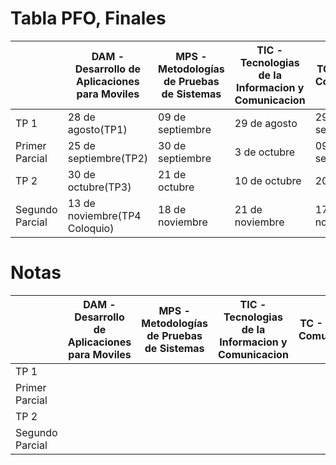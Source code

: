 # Tabla PFO, Finales

<table>
  <thead>
    <tr>
      <th></th>
      <th>DAM - Desarrollo de Aplicaciones para Moviles</th>
      <th>MPS - Metodologías de Pruebas de Sistemas</th>
      <th>TIC - Tecnologias de la Informacion y Comunicacion</th>
      <th>TC - Taller de Comunicacion</th>
      <th>PP2</th>
    </tr>
  </thead>
  <tbody>
    <tr>
      <td>TP 1</td>
      <td>28 de agosto(TP1)</td>
      <td>09 de septiembre</td>
      <td>29 de agosto</td>
      <td>29 de septiembre</td>
      <td>24 de septiembre</td>
    </tr>
    <tr>
      <td>Primer Parcial</td>
      <td>25 de septiembre(TP2)</td>
      <td>30 de septiembre</td>
      <td>3 de octubre</td>
      <td>09 de septiembre</td>
      <td></td>
    </tr>
    </tr>
    <tr>
      <td>TP 2</td>
      <td>30 de octubre(TP3)</td>
      <td>21 de octubre</td>
      <td>10 de octubre</td>
      <td>20 de octubre</td>
      <td>5 de noviembre</td>
    </tr>
    <tr>
      <td>Segundo Parcial</td>
      <td>13 de noviembre(TP4 Coloquio)</td>
      <td>18 de noviembre</td>
      <td>21 de noviembre</td>
      <td>17 de noviembre</td>
      <td></td>
    </tr>
  </tbody>
</table>

# Notas

<table>
  <thead>
     <tr>
      <th></th>
      <th>DAM - Desarrollo de Aplicaciones para Moviles</th>
      <th>MPS - Metodologías de Pruebas de Sistemas</th>
      <th>TIC - Tecnologias de la Informacion y Comunicacion</th>
      <th>TC - Taller de Comunicacion</th>
      <th>PP2</th>
    </tr>
  </thead>
  <tbody>
     <tr>
      <td>TP 1</td>
      <td></td>
      <td></td>
      <td></td>
      <td></td>
      <td></td>
    </tr>
    <tr>
      <td>Primer Parcial</td>
      <td></td>
      <td></td>
      <td></td>
      <td></td>
      <td></td>
    </tr>
    </tr>
    <tr>
      <td>TP 2</td>
      <td></td>
      <td></td>
      <td></td>
      <td></td>
      <td></td>
    </tr>
    <tr>
      <td>Segundo Parcial</td>
      <td></td>
      <td></td>
      <td></td>
      <td></td>
      <td></td>
    </tr>
  </tbody>
</table>

